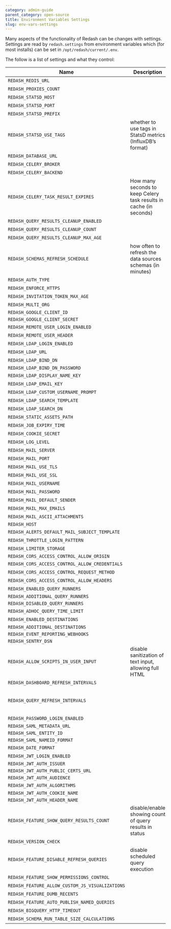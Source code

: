 ```yaml
---
category: admin-guide
parent_category: open-source
title: Environment Variables Settings
slug: env-vars-settings
---
```


Many aspects of the functionality of Redash can be changes with settings. Settings are read by `redash.settings` from environment variables which (for most installs) can be set in `/opt/redash/current/.env`.

The follow is a list of settings and what they control:

| Name                                            | Description                                                        | Default Value                                                                                                                              |
| ----------------------------------------------- | ------------------------------------------------------------------ | ------------------------------------------------------------------------------------------------------------------------------------------ |
| `REDASH_REDIS_URL`                              |                                                                    | “redis://localhost:6379/0”                                                                                                                 |
| `REDASH_PROXIES_COUNT`                          |                                                                    | 1                                                                                                                                          |
| `REDASH_STATSD_HOST`                            |                                                                    | 127.0.0.1                                                                                                                                  |
| `REDASH_STATSD_PORT`                            |                                                                    | 8125                                                                                                                                       |
| `REDASH_STATSD_PREFIX`                          |                                                                    | redash                                                                                                                                     |
| `REDASH_STATSD_USE_TAGS`                        | whether to use tags in StatsD metrics (InfluxDB’s format)          | false                                                                                                                                      |
| `REDASH_DATABASE_URL`                           |                                                                    | postgresql://postgres                                                                                                                      |
| `REDASH_CELERY_BROKER`                          |                                                                    | REDIS_URL                                                                                                                                  |
| `REDASH_CELERY_BACKEND`                         |                                                                    | CELERY_BROKER                                                                                                                              |
| `REDASH_CELERY_TASK_RESULT_EXPIRES`             | How many seconds to keep Celery task results in cache (in seconds) | 3600 \* 4                                                                                                                                  |
| `REDASH_QUERY_RESULTS_CLEANUP_ENABLED`          |                                                                    | true                                                                                                                                       |
| `REDASH_QUERY_RESULTS_CLEANUP_COUNT`            |                                                                    | 100                                                                                                                                        |
| `REDASH_QUERY_RESULTS_CLEANUP_MAX_AGE`          |                                                                    | 7                                                                                                                                          |
| `REDASH_SCHEMAS_REFRESH_SCHEDULE`               | how often to refresh the data sources schemas (in minutes)         | 30                                                                                                                                         |
| `REDASH_AUTH_TYPE`                              |                                                                    | api_key                                                                                                                                    |
| `REDASH_ENFORCE_HTTPS`                          |                                                                    | false                                                                                                                                      |
| `REDASH_INVITATION_TOKEN_MAX_AGE`               |                                                                    | 60 _ 60 _ 24 \* 7                                                                                                                          |
| `REDASH_MULTI_ORG`                              |                                                                    | false                                                                                                                                      |
| `REDASH_GOOGLE_CLIENT_ID`                       |                                                                    |                                                                                                                                            |
| `REDASH_GOOGLE_CLIENT_SECRET`                   |                                                                    |                                                                                                                                            |
| `REDASH_REMOTE_USER_LOGIN_ENABLED`              |                                                                    | false                                                                                                                                      |
| `REDASH_REMOTE_USER_HEADER`                     |                                                                    | X-Forwarded-Remote-User                                                                                                                    |
| `REDASH_LDAP_LOGIN_ENABLED`                     |                                                                    | false                                                                                                                                      |
| `REDASH_LDAP_URL`                               |                                                                    | None                                                                                                                                       |
| `REDASH_LDAP_BIND_DN`                           |                                                                    | None                                                                                                                                       |
| `REDASH_LDAP_BIND_DN_PASSWORD`                  |                                                                    |                                                                                                                                            |
| `REDASH_LDAP_DISPLAY_NAME_KEY`                  |                                                                    | displayName                                                                                                                                |
| `REDASH_LDAP_EMAIL_KEY`                         |                                                                    | mail                                                                                                                                       |
| `REDASH_LDAP_CUSTOM_USERNAME_PROMPT`            |                                                                    | LDAP/AD/SSO username:                                                                                                                      |
| `REDASH_LDAP_SEARCH_TEMPLATE`                   |                                                                    | (cn=%(username)s)                                                                                                                          |
| `REDASH_LDAP_SEARCH_DN`                         |                                                                    | REDASH_SEARCH_DN                                                                                                                           |
| `REDASH_STATIC_ASSETS_PATH`                     |                                                                    | ”../client/dist/”                                                                                                                          |
| `REDASH_JOB_EXPIRY_TIME`                        |                                                                    | 3600 \* 12                                                                                                                                 |
| `REDASH_COOKIE_SECRET`                          |                                                                    | c292a0a3aa32397cdb050e233733900f                                                                                                           |
| `REDASH_LOG_LEVEL`                              |                                                                    | INFO                                                                                                                                       |
| `REDASH_MAIL_SERVER`                            |                                                                    | localhost                                                                                                                                  |
| `REDASH_MAIL_PORT`                              |                                                                    | 25                                                                                                                                         |
| `REDASH_MAIL_USE_TLS`                           |                                                                    | false                                                                                                                                      |
| `REDASH_MAIL_USE_SSL`                           |                                                                    | false                                                                                                                                      |
| `REDASH_MAIL_USERNAME`                          |                                                                    | None                                                                                                                                       |
| `REDASH_MAIL_PASSWORD`                          |                                                                    | None                                                                                                                                       |
| `REDASH_MAIL_DEFAULT_SENDER`                    |                                                                    | None                                                                                                                                       |
| `REDASH_MAIL_MAX_EMAILS`                        |                                                                    | None                                                                                                                                       |
| `REDASH_MAIL_ASCII_ATTACHMENTS`                 |                                                                    | false                                                                                                                                      |
| `REDASH_HOST`                                   |                                                                    |                                                                                                                                            |
| `REDASH_ALERTS_DEFAULT_MAIL_SUBJECT_TEMPLATE`   |                                                                    | ({state}) {alert_name}                                                                                                                     |
| `REDASH_THROTTLE_LOGIN_PATTERN`                 |                                                                    | 50/hour                                                                                                                                    |
| `REDASH_LIMITER_STORAGE`                        |                                                                    | REDIS_URL                                                                                                                                  |
| `REDASH_CORS_ACCESS_CONTROL_ALLOW_ORIGIN`       |                                                                    |                                                                                                                                            |
| `REDASH_CORS_ACCESS_CONTROL_ALLOW_CREDENTIALS`  |                                                                    | false                                                                                                                                      |
| `REDASH_CORS_ACCESS_CONTROL_REQUEST_METHOD`     |                                                                    | GET, POST, PUT                                                                                                                             |
| `REDASH_CORS_ACCESS_CONTROL_ALLOW_HEADERS`      |                                                                    | Content-Type                                                                                                                               |
| `REDASH_ENABLED_QUERY_RUNNERS`                  |                                                                    | ”,”.join(default_query_runners)                                                                                                            |
| `REDASH_ADDITIONAL_QUERY_RUNNERS`               |                                                                    |                                                                                                                                            |
| `REDASH_DISABLED_QUERY_RUNNERS`                 |                                                                    |                                                                                                                                            |
| `REDASH_ADHOC_QUERY_TIME_LIMIT`                 |                                                                    | None                                                                                                                                       |
| `REDASH_ENABLED_DESTINATIONS`                   |                                                                    | ”,”.join(default_destinations)                                                                                                             |
| `REDASH_ADDITIONAL_DESTINATIONS`                |                                                                    |                                                                                                                                            |
| `REDASH_EVENT_REPORTING_WEBHOOKS`               |                                                                    |                                                                                                                                            |
| `REDASH_SENTRY_DSN`                             |                                                                    |                                                                                                                                            |
| `REDASH_ALLOW_SCRIPTS_IN_USER_INPUT`            | disable sanitization of text input, allowing full HTML             | false                                                                                                                                      |
| `REDASH_DASHBOARD_REFRESH_INTERVALS`            |                                                                    | 60,300,600,1800,3600,43200,86400                                                                                                           |
| `REDASH_QUERY_REFRESH_INTERVALS`                |                                                                    | 60, 300, 600, 900, 1800, 3600, 7200, 10800, 14400, 18000, 21600, 25200, 28800, 32400, 36000, 39600, 43200, 86400, 604800, 1209600, 2592000 |
| `REDASH_PASSWORD_LOGIN_ENABLED`                 |                                                                    | true                                                                                                                                       |
| `REDASH_SAML_METADATA_URL`                      |                                                                    |                                                                                                                                            |
| `REDASH_SAML_ENTITY_ID`                         |                                                                    |                                                                                                                                            |
| `REDASH_SAML_NAMEID_FORMAT`                     |                                                                    |                                                                                                                                            |
| `REDASH_DATE_FORMAT`                            |                                                                    | DD/MM/YY                                                                                                                                   |
| `REDASH_JWT_LOGIN_ENABLED`                      |                                                                    | false                                                                                                                                      |
| `REDASH_JWT_AUTH_ISSUER`                        |                                                                    |                                                                                                                                            |
| `REDASH_JWT_AUTH_PUBLIC_CERTS_URL`              |                                                                    |                                                                                                                                            |
| `REDASH_JWT_AUTH_AUDIENCE`                      |                                                                    |                                                                                                                                            |
| `REDASH_JWT_AUTH_ALGORITHMS`                    |                                                                    | HS256,RS256,ES256                                                                                                                          |
| `REDASH_JWT_AUTH_COOKIE_NAME`                   |                                                                    |                                                                                                                                            |
| `REDASH_JWT_AUTH_HEADER_NAME`                   |                                                                    |                                                                                                                                            |
| `REDASH_FEATURE_SHOW_QUERY_RESULTS_COUNT`       | disable/enable showing count of query results in status            | true                                                                                                                                       |
| `REDASH_VERSION_CHECK`                          |                                                                    | true                                                                                                                                       |
| `REDASH_FEATURE_DISABLE_REFRESH_QUERIES`        | disable scheduled query execution                                  | false                                                                                                                                      |
| `REDASH_FEATURE_SHOW_PERMISSIONS_CONTROL`       |                                                                    | false                                                                                                                                      |
| `REDASH_FEATURE_ALLOW_CUSTOM_JS_VISUALIZATIONS` |                                                                    | false                                                                                                                                      |
| `REDASH_FEATURE_DUMB_RECENTS`                   |                                                                    | false                                                                                                                                      |
| `REDASH_FEATURE_AUTO_PUBLISH_NAMED_QUERIES`     |                                                                    | true                                                                                                                                       |
| `REDASH_BIGQUERY_HTTP_TIMEOUT`                  |                                                                    | 600                                                                                                                                        |
| `REDASH_SCHEMA_RUN_TABLE_SIZE_CALCULATIONS`     |                                                                    | false                                                                                                                                      |
